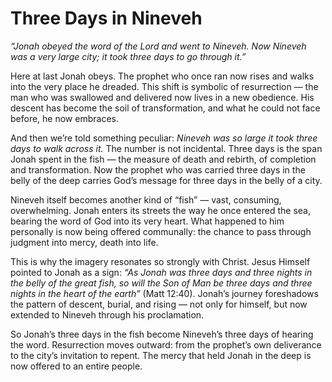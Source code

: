 # Three Days in Nineveh

*“Jonah obeyed the word of the Lord and went to Nineveh. Now Nineveh was a very large city; it took three days to go through it.”*

Here at last Jonah obeys. The prophet who once ran now rises and walks into the very place he dreaded. This shift is symbolic of resurrection — the man who was swallowed and delivered now lives in a new obedience. His descent has become the soil of transformation, and what he could not face before, he now embraces.

And then we’re told something peculiar: *Nineveh was so large it took three days to walk across it.* The number is not incidental. Three days is the span Jonah spent in the fish — the measure of death and rebirth, of completion and transformation. Now the prophet who was carried three days in the belly of the deep carries God’s message for three days in the belly of a city.

Nineveh itself becomes another kind of “fish” — vast, consuming, overwhelming. Jonah enters its streets the way he once entered the sea, bearing the word of God into its very heart. What happened to him personally is now being offered communally: the chance to pass through judgment into mercy, death into life.

This is why the imagery resonates so strongly with Christ. Jesus Himself pointed to Jonah as a sign: *“As Jonah was three days and three nights in the belly of the great fish, so will the Son of Man be three days and three nights in the heart of the earth”* (Matt 12:40). Jonah’s journey foreshadows the pattern of descent, burial, and rising — not only for himself, but now extended to Nineveh through his proclamation.

So Jonah’s three days in the fish become Nineveh’s three days of hearing the word. Resurrection moves outward: from the prophet’s own deliverance to the city’s invitation to repent. The mercy that held Jonah in the deep is now offered to an entire people.
